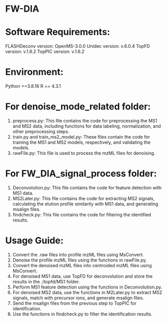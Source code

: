 # FW-DIA

# Software Requirements:
FLASHDeconv version: OpenMS-3.0.0
Unidec version: v.6.0.4
TopFD version: v.1.6.2
TopPIC version: v.1.6.2


# Environment:
Python ==3.8.16
R == 4.3.1


# For denoise_mode_related folder:

1. preprocess.py: This file contains the code for preprocessing the MS1 and MS2 data, including functions for data labeling, normalization, and other preprocessing steps.
2. train.py and train_ms2_model.py: These files contain the code for training the MS1 and MS2 models, respectively, and validating the models.
3. rawFile.py: This file is used to process the mzML files for denoising.



# For FW_DIA_signal_process folder:

1. Deconvolution.py: This file contains the code for feature detection with MS1 data.
2. MS2Later.py: This file contains the code for extracting MS2 signals, calculating the elution profile similarity with MS1 data, and generating msalign files.
3. findcheck.py: This file contains the code for filtering the identified results.



# Usage Guide:

1. Convert the .raw files into profile mzML files using MsConvert.
2. Denoise the profile mzML files using the functions in rawFile.py.
3. Convert the denoised mzML files into centroided mzML files using MsConvert.
4. For denoised MS1 data, use TopFD for deconvolution and store the results in the ./topfd/MS1 folder.
5. Perform MS1 feature detection using the functions in Deconvolution.py.
6. For denoised MS2 data, use the functions in M2Later.py to extract MS2 signals, match with precursor ions, and generate msalign files.
7. Send the msalign files from the previous step to TopPIC for identification.
8. Use the functions in findcheck.py to filter the identification results.
